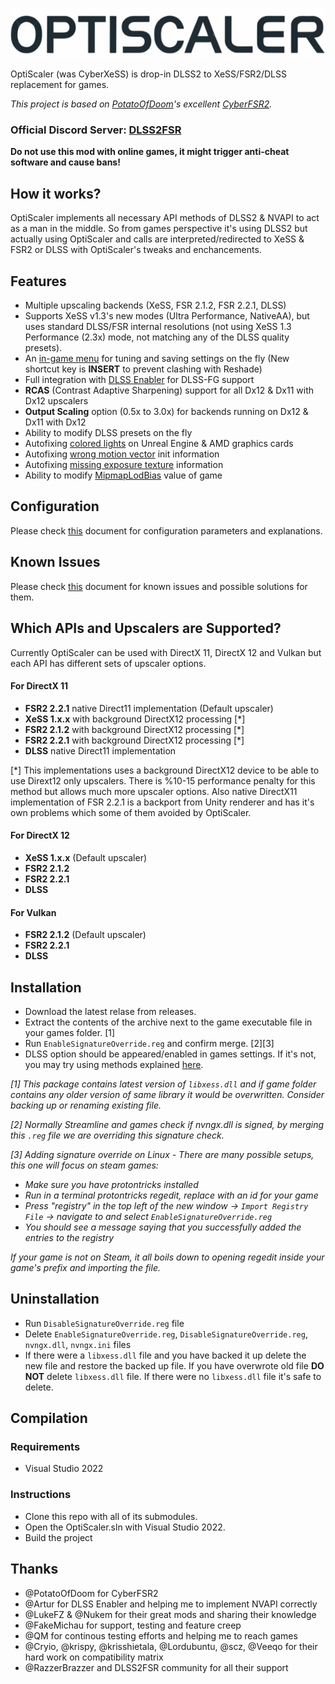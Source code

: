 ![OptiScaler](images/optiscaler.png)

OptiScaler (was CyberXeSS) is drop-in DLSS2 to XeSS/FSR2/DLSS replacement for games. 

*This project is based on [PotatoOfDoom](https://github.com/PotatoOfDoom)'s excellent [CyberFSR2](https://github.com/PotatoOfDoom/CyberFSR2).*

### Official Discord Server: [DLSS2FSR](https://discord.gg/2JDHx6kcXB)

**Do not use this mod with online games, it might trigger anti-cheat software and cause bans!**

## How it works?
OptiScaler implements all necessary API methods of DLSS2 & NVAPI to act as a man in the middle. So from games perspective it's using DLSS2 but actually using OptiScaler and calls are interpreted/redirected to XeSS & FSR2 or DLSS with OptiScaler's tweaks and enchancements.

## Features
* Multiple upscaling backends (XeSS, FSR 2.1.2, FSR 2.2.1, DLSS)
* Supports XeSS v1.3's new modes (Ultra Performance, NativeAA), but uses standard DLSS/FSR internal resolutions (not using XeSS 1.3 Performance (2.3x) mode, not matching any of the DLSS quality presets).
* An [in-game menu](https://github.com/cdozdil/OptiScaler/blob/master/Config.md) for tuning and saving settings on the fly (New shortcut key is **INSERT** to prevent clashing with Reshade)
* Full integration with [DLSS Enabler](https://www.nexusmods.com/site/mods/757) for DLSS-FG support
* **RCAS** (Contrast Adaptive Sharpening) support for all Dx12 & Dx11 with Dx12 upscalers
* **Output Scaling** option (0.5x to 3.0x) for backends running on Dx12 & Dx11 with Dx12
* Ability to modify DLSS presets on the fly
* Autofixing [colored lights](https://github.com/cdozdil/OptiScaler/blob/master/Config.md#resource-barriers-dx12-only) on Unreal Engine & AMD graphics cards
* Autofixing [wrong motion vector](https://github.com/cdozdil/OptiScaler/blob/master/Config.md#init-flags) init information 
* Autofixing [missing exposure texture](https://github.com/cdozdil/OptiScaler/blob/master/Config.md#init-flags) information
* Ability to modify [MipmapLodBias](https://github.com/cdozdil/OptiScaler/blob/master/Config.md#mipmap-lod-bias-override-dx12-only) value of game

## Configuration
Please check [this](Config.md) document for configuration parameters and explanations.

## Known Issues
Please check [this](Issues.md) document for known issues and possible solutions for them.

## Which APIs and Upscalers are Supported?
Currently OptiScaler can be used with DirectX 11, DirectX 12 and Vulkan but each API has different sets of upscaler options.

#### For DirectX 11
* **FSR2 2.2.1** native Direct11 implementation (Default upscaler)
* **XeSS 1.x.x** with background DirectX12 processing [*]
* **FSR2 2.1.2** with background DirectX12 processing [*]
* **FSR2 2.2.1** with background DirectX12 processing [*]
* **DLSS** native Direct11 implementation

[*] This implementations uses a background DirectX12 device to be able to use Dirext12 only upscalers. There is %10-15 performance penalty for this method but allows much more upscaler options. Also native DirectX11 implementation of FSR 2.2.1 is a backport from Unity renderer and has it's own problems which some of them avoided by OptiScaler.

#### For DirectX 12
* **XeSS 1.x.x** (Default upscaler)
* **FSR2 2.1.2** 
* **FSR2 2.2.1**
* **DLSS**

#### For Vulkan
* **FSR2 2.1.2** (Default upscaler)
* **FSR2 2.2.1** 
* **DLSS**
  
## Installation
* Download the latest relase from releases.
* Extract the contents of the archive next to the game executable file in your games folder. [1]
* Run `EnableSignatureOverride.reg` and confirm merge. [2][3]
* DLSS option should be appeared/enabled in games settings. If it's not, you may try using methods explained [here](https://github.com/cdozdil/CyberXeSS/blob/imgui-intergration/Spoofing.md).

*[1] This package contains latest version of `libxess.dll` and if game folder contains any older version of same library it would be overwritten. Consider backing up or renaming existing file.*

*[2] Normally Streamline and games check if nvngx.dll is signed, by merging this `.reg` file we are overriding this signature check.*

*[3] Adding signature override on Linux - There are many possible setups, this one will focus on steam games:*
* *Make sure you have protontricks installed*
* *Run in a terminal protontricks <steam-appid> regedit, replace <steam-appid> with an id for your game*
* *Press "registry" in the top left of the new window -> `Import Registry File` -> navigate to and select `EnableSignatureOverride.reg`*
* *You should see a message saying that you successfully added the entries to the registry*

*If your game is not on Steam, it all boils down to opening regedit inside your game's prefix and importing the file.*

## Uninstallation
* Run `DisableSignatureOverride.reg` file 
* Delete `EnableSignatureOverride.reg`, `DisableSignatureOverride.reg`, `nvngx.dll`, `nvngx.ini` files
* If there were a `libxess.dll` file and you have backed it up delete the new file and restore the backed up file. If you have overwrote old file **DO NOT** delete `libxess.dll` file. If there were no `libxess.dll` file it's safe to delete.

## Compilation

### Requirements
* Visual Studio 2022

### Instructions
* Clone this repo with all of its submodules.
* Open the OptiScaler.sln with Visual Studio 2022.
* Build the project

## Thanks
* @PotatoOfDoom for CyberFSR2
* @Artur for DLSS Enabler and helping me to implement NVAPI correctly
* @LukeFZ & @Nukem for their great mods and sharing their knowledge 
* @FakeMichau for support, testing and feature creep
* @QM for continous testing efforts and helping me to reach games
* @Cryio, @krispy, @krisshietala, @Lordubuntu, @scz, @Veeqo for their hard work on compatibility matrix
* @RazzerBrazzer and DLSS2FSR community for all their support
